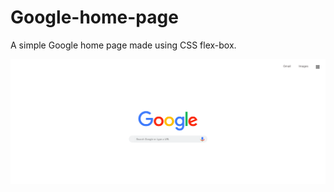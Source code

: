 # Google-home-page

A simple Google home page made using CSS flex-box.

![android-logo-gif](https://github.com/jithindasad/Google-home-page/blob/master/Google-page.png?raw=true)
